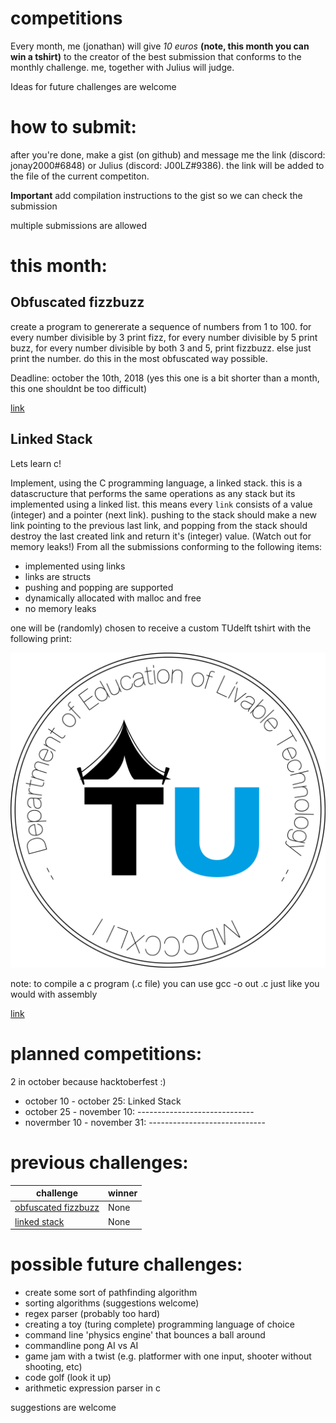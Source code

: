 # competitions


Every month, me (jonathan) will give *10 euros* __(note, this month you can win a tshirt)__ to the creator of the best submission that conforms to the monthly challenge.
me, together with Julius will judge.

Ideas for future challenges are welcome

# how to submit:

after you're done, make a gist (on github) and message me the link (discord: jonay2000#6848) or Julius (discord: J00LZ#9386). the link will be added to the file of the current competiton.

**Important** add compilation instructions to the gist so we can check the submission

multiple submissions are allowed

# this month:

## Obfuscated fizzbuzz

create a program to genererate a sequence of numbers from 1 to 100. for every number divisible by 3 print fizz, for every number divisible by 5 print buzz, for every number divisible by both 3 and 5, print fizzbuzz. else just print the number. do this in the most obfuscated way possible.

Deadline: october the 10th, 2018
(yes this one is a bit shorter than a month, this one shouldnt be too difficult)

[link](obfuscated%20fizzbuzz/README.md)

## Linked Stack
Lets learn c! 

Implement, using the C programming language, a linked stack. this is a datascructure that performs the same operations as any stack but its implemented using a linked list. this means every `link` consists of a value (integer) and a pointer (next link). pushing to the stack should make a new link pointing to the previous last link, and popping from the stack should destroy the last created link and return it's (integer) value. (Watch out for memory leaks!) From all the submissions conforming to the following items:

* implemented using links
* links are structs
* pushing and popping are supported
* dynamically allocated with malloc and free
* no memory leaks

one will be (randomly) chosen to receive a custom TUdelft tshirt with the following print:

![logo](resources/tshirtlogo.png "logo")

note: to compile a c program (.c file) you can use gcc -o out <filename>.c just like you would with assembly

[link](linkedstack/README.md)

# planned competitions:

2 in october because hacktoberfest :)

* october 10 - october 25: Linked Stack    
* october 25 - november 10: -----------------------------    
* novermber 10 - november 31: -----------------------------    

# previous challenges:

| challenge | winner | 
| --------- | ------ | 
| [obfuscated fizzbuzz](obfuscated%20fizzbuzz/README.md) | None	|
| [linked stack](linkedstack/README.md) | None |



# possible future challenges:

* create some sort of pathfinding algorithm
* sorting algorithms (suggestions welcome)
* regex parser (probably too hard)
* creating a toy (turing complete) programming language of choice
* command line 'physics engine' that bounces a ball around
* commandline pong AI vs AI
* game jam with a twist (e.g. platformer with one input, shooter without shooting, etc)
* code golf (look it up)
* arithmetic expression parser in c

suggestions are welcome
